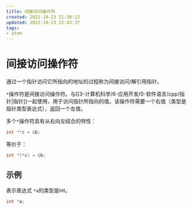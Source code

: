 ```yaml
---
title: 间接访问操作符
created: 2022-10-23 21:30:13
updated: 2022-10-23 22:43:37
tags: 
- atom
---
```


# 间接访问操作符

通过一个指针访问它所指向的地址的过程称为间接访问/解引用指针。

`*`操作符是间接访问操作符。与[[3-计算机科学/6-应用开发/0-软件语言/cpp/指针|指针]]一起使用，用于访问指针所指向的值。该操作符需要一个右值（类型是指针类型表达式），返回一个左值。

多个`*`操作符具有从右向左结合的特性：

```c
int **c = &b;
```

等价于：

```c
int *(*c) = &b;
```

## 示例

表示表达式 `*a`的类型是int。

```c
int *a;
```
